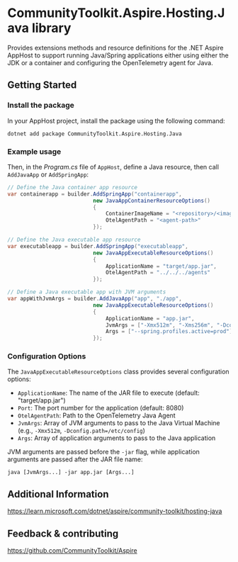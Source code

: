 # CommunityToolkit.Aspire.Hosting.Java library

Provides extensions methods and resource definitions for the .NET Aspire AppHost to support running Java/Spring applications either using either the JDK or a container and configuring the OpenTelemetry agent for Java.

## Getting Started

### Install the package

In your AppHost project, install the package using the following command:

```dotnetcli
dotnet add package CommunityToolkit.Aspire.Hosting.Java
```

### Example usage

Then, in the _Program.cs_ file of `AppHost`, define a Java resource, then call `AddJavaApp` or `AddSpringApp`:

```csharp
// Define the Java container app resource
var containerapp = builder.AddSpringApp("containerapp",
                           new JavaAppContainerResourceOptions()
                           {
                               ContainerImageName = "<repository>/<image>",
                               OtelAgentPath = "<agent-path>"
                           });

// Define the Java executable app resource
var executableapp = builder.AddSpringApp("executableapp",
                           new JavaAppExecutableResourceOptions()
                           {
                               ApplicationName = "target/app.jar",
                               OtelAgentPath = "../../../agents"
                           });

// Define a Java executable app with JVM arguments
var appWithJvmArgs = builder.AddJavaApp("app", "./app",
                           new JavaAppExecutableResourceOptions()
                           {
                               ApplicationName = "app.jar",
                               JvmArgs = ["-Xmx512m", "-Xms256m", "-Dconfig.path=/etc/config"],
                               Args = ["--spring.profiles.active=prod"]
                           });
```

### Configuration Options

The `JavaAppExecutableResourceOptions` class provides several configuration options:

- `ApplicationName`: The name of the JAR file to execute (default: "target/app.jar")
- `Port`: The port number for the application (default: 8080)
- `OtelAgentPath`: Path to the OpenTelemetry Java Agent
- `JvmArgs`: Array of JVM arguments to pass to the Java Virtual Machine (e.g., `-Xmx512m`, `-Dconfig.path=/etc/config`)
- `Args`: Array of application arguments to pass to the Java application

JVM arguments are passed before the `-jar` flag, while application arguments are passed after the JAR file name:
```
java [JvmArgs...] -jar app.jar [Args...]
```

## Additional Information

https://learn.microsoft.com/dotnet/aspire/community-toolkit/hosting-java

## Feedback & contributing

https://github.com/CommunityToolkit/Aspire

